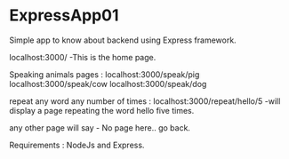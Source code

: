 # ExpressApp01
Simple app to know about backend using Express framework.


localhost:3000/   -This is the home page.

Speaking animals pages :
localhost:3000/speak/pig
localhost:3000/speak/cow
localhost:3000/speak/dog

repeat any word any number of times :
localhost:3000/repeat/hello/5   -will display a page repeating the word hello five times.

any other page will say - No page here.. go back.

Requirements : NodeJs and Express.
